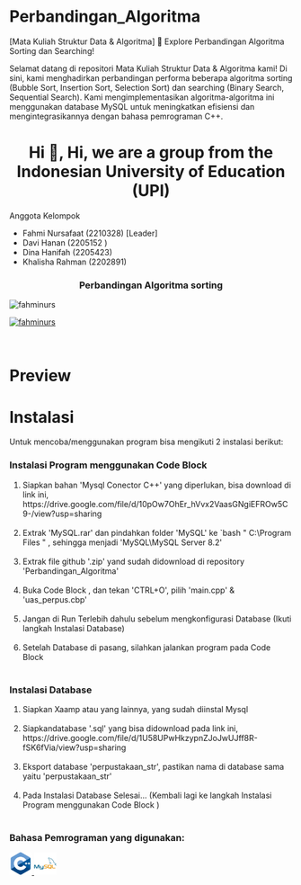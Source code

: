 # Perbandingan_Algoritma
[Mata Kuliah Struktur Data & Algoritma] 🚀 Explore Perbandingan Algoritma Sorting dan Searching!

Selamat datang di repositori Mata Kuliah Struktur Data & Algoritma kami! Di sini, kami menghadirkan perbandingan performa beberapa algoritma sorting (Bubble Sort, Insertion Sort, Selection Sort) dan searching (Binary Search, Sequential Search). Kami mengimplementasikan algoritma-algoritma ini menggunakan database MySQL untuk meningkatkan efisiensi dan mengintegrasikannya dengan bahasa pemrograman C++.



<h1 align="center">Hi 👋, Hi, we are a group from the Indonesian University of Education (UPI)</h1>
<p>Anggota Kelompok</p>

<ul>
  <li>Fahmi Nursafaat (2210328) [Leader] </li>
  <li>Davi Hanan (2205152	) </li>
  <li>Dina Hanifah (2205423) </li>
  <li>Khalisha Rahman (2202891) </li>
</ul>

<h3 align="center">Perbandingan Algoritma sorting</h3>

<p align="left"> <img src="https://komarev.com/ghpvc/?username=fahminurs&label=Profile%20views&color=0e75b6&style=flat" alt="fahminurs" /> </p>

<p align="left"> <a href="https://github.com/ryo-ma/github-profile-trophy"><img src="https://github-profile-trophy.vercel.app/?username=fahminurs" alt="fahminurs" /></a> </p>

<p align="left"> <a href="https://twitter.com/" target="blank"><img src="https://img.shields.io/twitter/follow/?logo=twitter&style=for-the-badge" alt="" /></a> </p>

<h1 align="left">Preview</h1>

<h1 align="left">Instalasi</h1>
<p>Untuk mencoba/menggunakan program bisa mengikuti 2 instalasi berikut: </p>  
<h3> Instalasi Program menggunakan Code Block </h3>
<ol type ="1" >
  <li>Siapkan bahan 'Mysql Conector C++' yang diperlukan, bisa download di link ini, https://drive.google.com/file/d/10pOw7OhEr_hVvx2VaasGNgiEFROw5C9-/view?usp=sharing </li> <br>
  <li>Extrak 'MySQL.rar' dan pindahkan folder 'MySQL' ke `bash " C:\Program Files " , sehingga menjadi 'MySQL\MySQL Server 8.2'  </li> <br>
  <li>Extrak file github '.zip' yand sudah didownload di repository 'Perbandingan_Algoritma' </li> <br>
  <li>Buka Code Block , dan tekan 'CTRL+O', pilih 'main.cpp' &  'uas_perpus.cbp'</li> <br>
  <li>Jangan di Run Terlebih dahulu sebelum mengkonfigurasi Database (Ikuti langkah Instalasi Database)</li> <br>
  <li>Setelah Database di pasang, silahkan jalankan program pada Code Block</li> <br>

</ol>
<h3> Instalasi Database </h3>
<ol type ="1" >
  <li>Siapkan Xaamp atau yang lainnya, yang sudah diinstal Mysql</li> <br>
  <li>Siapkandatabase '.sql' yang bisa didownload pada link ini, https://drive.google.com/file/d/1U58UPwHkzypnZJoJwUJff8R-fSK6fVia/view?usp=sharing </li> <br>
  <li>Eksport database 'perpustakaan_str', pastikan nama di database sama yaitu 'perpustakaan_str' </li> <br>
  <li>Pada Instalasi Database Selesai... (Kembali lagi ke langkah Instalasi Program menggunakan Code Block )</li> <br>
</ol>


<h3 align="left">Bahasa Pemrograman yang digunakan:</h3>
<p align="left"> <a href="https://www.w3schools.com/cpp/" target="_blank" rel="noreferrer"> <img src="https://raw.githubusercontent.com/devicons/devicon/master/icons/cplusplus/cplusplus-original.svg" alt="cplusplus" width="40" height="40"/> </a> <a href="https://www.mysql.com/" target="_blank" rel="noreferrer"> <img src="https://raw.githubusercontent.com/devicons/devicon/master/icons/mysql/mysql-original-wordmark.svg" alt="mysql" width="40" height="40"/> </a> </p>                                             
                                                                 
                                                                 
                                                                 
